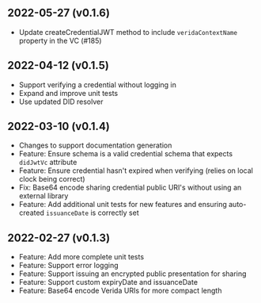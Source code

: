 
2022-05-27 (v0.1.6)
-------------------

- Update createCredentialJWT method to include `veridaContextName` property in the VC (#185)

2022-04-12 (v0.1.5)
-------------------

- Support verifying a credential without logging in
- Expand and improve unit tests
- Use updated DID resolver

2022-03-10 (v0.1.4)
-------------------

- Changes to support documentation generation
- Feature: Ensure schema is a valid credential schema that expects `didJwtVc` attribute
- Feature: Ensure credential hasn't expired when verifying (relies on local clock being correct)
- Fix: Base64 encode sharing credential public URI's without using an external library
- Feature: Add additional unit tests for new features and ensuring auto-created `issuanceDate` is correctly set

2022-02-27 (v0.1.3)
-------------------

- Feature: Add more complete unit tests
- Feature: Support error logging
- Feature: Support issuing an encrypted public presentation for sharing
- Feature: Support custom expiryDate and issuanceDate
- Feature: Base64 encode Verida URIs for more compact length